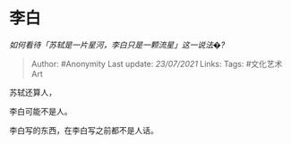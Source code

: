 # 李白
*如何看待「苏轼是一片星河，李白只是一颗流星」这一说法�?*

> Author: #Anonymity
Last update: *23/07/2021* 
Links:
Tags: #文化艺术Art


 
苏轼还算人，

李白可能不是人。

李白写的东西，在李白写之前都不是人话。



